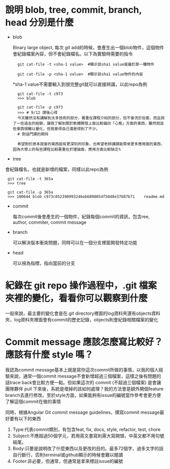 # 說明 blob, tree, commit, branch, head 分別是什麼

* blob

   Binary large object, 每次 git add的時候，會產生出一個blob物件，這個物件會紀錄檔案內容，但不會紀錄檔名。以下為實驗時需要的指令

        git cat-file -t <sha-1 value>  #顯示該sha1 value是屬於那一種物件

        git cat-file -p <sha-1 value>  #顯示該sha1 value物件的內容

   *sha-1 value不需要輸入到很完整git就可以直接辨識，以此repo為例

    
        git cat-file -t c973
        >>> blob

        git cat-file -p c973
        >>> # 9/12 課後心得
        今天雖然沒有講解到太多技術的部分，著重在課程介紹的部分，但不會流於俗套，而且說了一些過去的經驗，讓我了解到關於軟體開發上面比較偏向「心態」方面的東西，雖然說這些東西很難以量化，但我覺得自己還是得到了不少。
        # 對這門課的期待

        希望對於原本就會的東西能有更深刻的印象，也希望老師講課能帶來更多應用面的東西，因為大學上的有些課程比較著重在於理論面，應用方面比較缺乏% 


* tree

會紀錄檔名，也就是新增的檔案，同樣以此repo為例

     git cat-file -t 365a
     >>> tree 

     git cat-file -p 365a
     >>> 100644 blob c973c052390993246eb6898054f50d8e37687b71    readme.md

* commit

  每次commit後會產生的一個物件，紀錄每個commit的資訊，包含ree, author, commiter, commit message

* branch

  可以解決版本衝突問題，同時可以在一個分支裡面開發特定功能

* head

  可以視為指標，指向當前的分支

# 紀錄在 git repo 操作過程中，.git 檔案夾裡的變化，看看你可以觀察到什麼

一般來說，最主要的變化會是在.git directory裡面的log資料夾還有objects資料夾，log資料夾裡面會有commit的歷史記錄，objects則會紀錄相關檔案的變化


# Commit message 應該怎麼寫比較好？應該有什麼 style 嗎？

我認為commit message基本上就是寫你這次commit所做的事情，以我的個人經驗來說，通常一個commit message不會新增超過三個檔案，這樣之後有問題的話trace back會比較方便一點。但如果這次的 commit (不超過三個檔案) 是會讓團隊夥伴 pull 下來後，系統是壞掉的該如何處理？我的方法會是額外開個feature branch去進行修改。至於style方面，如果能夠有issue的編號當作參考會更方便了解這個commit在做的事情

同時，根據Angular Git commit message guidelines，撰寫commit message最好要有以下的東西

1. Type:代表commit類別，有包含feat, fix, docs, style, refactor, test, chore
2. Subject:不應超過50個字元，若用英文書寫則需大寫開頭，中英文都不用句號結尾。
3. Body:只要是說明改了什麼東西以及更改的目的。最多72個字，過多文字的話自行斷行，否則terminal或github顯示的時候會難以閱讀
4. Footer:非必要，但通常，但通常是拿來標註issue的編號
